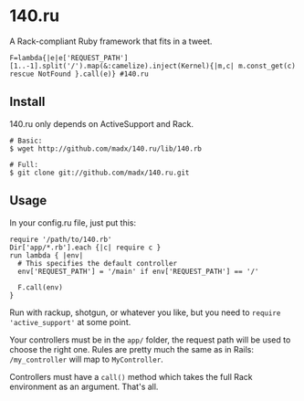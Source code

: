 140.ru
======
A Rack-compliant Ruby framework that fits in a tweet.

    F=lambda{|e|e['REQUEST_PATH'][1..-1].split('/').map(&:camelize).inject(Kernel){|m,c| m.const_get(c) rescue NotFound }.call(e)} #140.ru

## Install

140.ru only depends on ActiveSupport and Rack.

    # Basic:
    $ wget http://github.com/madx/140.ru/lib/140.rb

    # Full:
    $ git clone git://github.com/madx/140.ru.git

## Usage

In your config.ru file, just put this:

    require '/path/to/140.rb'
    Dir['app/*.rb'].each {|c| require c }
    run lambda { |env|
      # This specifies the default controller
      env['REQUEST_PATH'] = '/main' if env['REQUEST_PATH'] == '/'

      F.call(env)
    }

Run with rackup, shotgun, or whatever you like, but you need to `require
'active_support'` at some point.

Your controllers must be in the `app/` folder, the request path will be used to
choose the right one. Rules are pretty much the same as in Rails:
`/my_controller` will map to `MyController`.

Controllers must have a `call()` method which takes the full Rack environment as
an argument. That's all.
